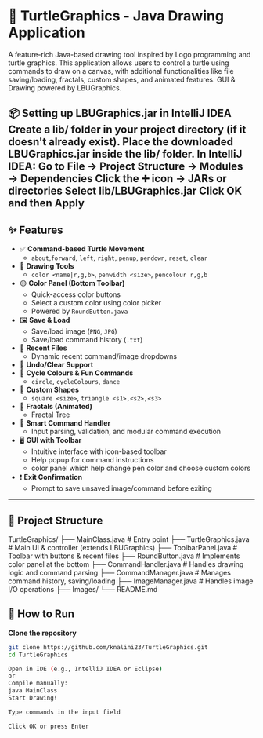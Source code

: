 # 🐢 TurtleGraphics - Java Drawing Application

A feature-rich Java-based drawing tool inspired by Logo programming and turtle graphics. This application allows users to control a turtle using commands to draw on a canvas, with additional functionalities like file saving/loading, fractals, custom shapes, and animated features.
GUI & Drawing powered by LBUGraphics.

📦 Setting up LBUGraphics.jar in IntelliJ IDEA
Create a lib/ folder in your project directory (if it doesn't already exist).
Place the downloaded LBUGraphics.jar inside the lib/ folder.
In IntelliJ IDEA:
Go to File → Project Structure → Modules → Dependencies
Click the ➕ icon → JARs or directories
Select lib/LBUGraphics.jar
Click OK and then Apply
---

## ✨ Features

- ✅ **Command-based Turtle Movement**
  - `about`,`forward`, `left`, `right`, `penup`, `pendown`, `reset`, `clear`
- 🎨 **Drawing Tools**
  - `color <name|r,g,b>`, `penwidth <size>`, `pencolour r,g,b`
- 🟡 **Color Panel (Bottom Toolbar)**
  - Quick-access color buttons
  - Select a custom color using color picker
  - Powered by `RoundButton.java`
- 🖼️ **Save & Load**
  - Save/load image (`PNG`, `JPG`)
  - Save/load command history (`.txt`)
- 💾 **Recent Files**
  - Dynamic recent command/image dropdowns
- 🔁 **Undo/Clear Support**
- 🔄 **Cycle Colours & Fun Commands**
  - `circle`, `cycleColours`, `dance`
- 🧩 **Custom Shapes**
  - `square <size>`, `triangle <s1>,<s2>,<s3>`
- 🌳 **Fractals (Animated)**
  - Fractal Tree
- 🧠 **Smart Command Handler**
  - Input parsing, validation, and modular command execution
- 🖥️ **GUI with Toolbar**
  - Intuitive interface with icon-based toolbar
  - Help popup for command instructions
  - color panel which help change pen color and choose custom colors
- ❗ **Exit Confirmation**
  - Prompt to save unsaved image/command before exiting

---

## 📁 Project Structure
TurtleGraphics/
├── MainClass.java # Entry point
├── TurtleGraphics.java # Main UI & controller (extends LBUGraphics)
├── ToolbarPanel.java # Toolbar with buttons & recent files
├── RoundButton.java # Implements color panel at the bottom
├── CommandHandler.java # Handles drawing logic and command parsing
├── CommandManager.java # Manages command history, saving/loading
├── ImageManager.java # Handles image I/O operations
├── Images/
└── README.md

## 🚀 How to Run
**Clone the repository**

```bash
git clone https://github.com/knalini23/TurtleGraphics.git
cd TurtleGraphics

Open in IDE (e.g., IntelliJ IDEA or Eclipse)
or
Compile manually:
java MainClass
Start Drawing!

Type commands in the input field

Click OK or press Enter


